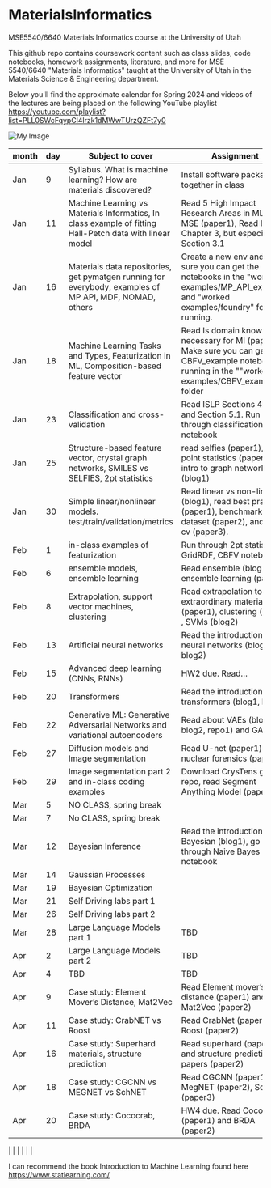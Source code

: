 # MaterialsInformatics
MSE5540/6640 Materials Informatics course at the University of Utah

This github repo contains coursework content such as class slides, code notebooks, homework assignments, literature, and more for MSE 5540/6640 "Materials Informatics" taught at the University of Utah in the Materials Science & Engineering department. 

Below you'll find the approximate calendar for Spring 2024 and videos of the lectures are being placed on the following YouTube playlist
https://youtube.com/playlist?list=PLL0SWcFqypCl4lrzk1dMWwTUrzQZFt7y0

![My Image](YT_playlist.jpg)


| month | day | Subject to cover                                                                          | Assignment                                                                                                                  | Link                          |
|-------|-----|-------------------------------------------------------------------------------------------|-----------------------------------------------------------------------------------------------------------------------------|-------------------------------|
| Jan   | 9  | Syllabus. What is machine learning? How are materials discovered?                         |  Install software packages together in class                                                                                                                           |                               |
| Jan   | 11  | Machine Learning vs Materials Informatics, In class example of fitting Hall-Petch data with linear model                    | Read 5 High Impact Research Areas in ML for MSE (paper1), Read ISLP Chapter 3, but especially Section 3.1                                  | [paper1](https://doi.org/10.1021/acs.chemmater.9b04078), [ISLP](https://www.statlearning.com/)               |
| Jan   | 16  | Materials data repositories, get pymatgen running for everybody, examples of MP API, MDF, NOMAD, others           | Create a new env and make sure you can get the notebooks in the "worked examples/MP_API_example" and "worked examples/foundry" folders running. | [Materials Project API](https://next-gen.materialsproject.org/api)                      |
| Jan   | 18  | Machine Learning Tasks and Types, Featurization in ML, Composition-based feature vector   | Read Is domain knowledge necessary for MI (paper1). Make sure you can get the CBFV_example notebook running in the ""worked examples/CBFV_example" folder                                                                          | [paper1](https://doi.org/10.1007/s40192-020-00179-z)                       |
| Jan   | 23  | Classification and cross-validation | Read ISLP Sections 4.1-4.5 and Section 5.1. Run through classification notebook| [ISLP](https://www.statlearning.com/)|
| Jan   | 25  | Structure-based feature vector, crystal graph networks, SMILES vs SELFIES, 2pt statistics | read selfies (paper1), two-point statistics (paper2) and intro to graph networks (blog1)                                    | [paper1](https://doi.org/10.1088/2632-2153/aba947), [paper2](https://linkinghub.elsevier.com/retrieve/pii/S1359645408004886), [blog1](https://distill.pub/2021/gnn-intro/)         |
| Jan   | 30  | Simple linear/nonlinear models. test/train/validation/metrics                             | Read linear vs non-linear (blog1), read best practices (paper1), benchmark dataset (paper2), and loco-cv (paper3). | [blog1](https://statisticsbyjim.com/regression/choose-linear-nonlinear-regression/), [paper1](https://doi.org/10.1021/acs.chemmater.0c01907), [paper2](https://doi.org/10.1038/s41524-020-00406-3), [paper3](https://doi.org/10.1039/C8ME00012C) |
| Feb   | 1  | in-class examples of featurization                             | Run through 2pt statistics, GridRDF, CBFV notebooks |HW1 due!  |
| Feb   | 6   | ensemble models, ensemble learning                                                  | Read ensemble (blog1), and ensemble learning (paper1)                                                                                       |[blog1](https://towardsdatascience.com/ensemble-methods-bagging-boosting-and-stacking-c9214a10a205),  [paper1](https://doi.org/10.1007/s40192-020-00178-0)                  |
| Feb   | 8   | Extrapolation, support vector machines, clustering                                              | Read extrapolation to extraordinary materials (paper1), clustering (blog1) , SVMs (blog2)                     | [paper1](https://doi.org/10.1016/j.commatsci.2019.109498), [blog1](https://towardsdatascience.com/how-exactly-umap-works-13e3040e1668),  [blog2](https://towardsdatascience.com/the-complete-guide-to-support-vector-machine-svm-f1a820d8af0b)      |
| Feb   | 13   | Artificial neural networks                                                                | Read the introduction to neural networks (blog1, blog2)                                                                     | [blog1](https://towardsdatascience.com/machine-learning-for-beginners-an-introduction-to-neural-networks-d49f22d238f9), [blog2](https://towardsdatascience.com/a-gentle-introduction-to-neural-networks-series-part-1-2b90b87795bc)                  |
| Feb   | 15  | Advanced deep learning (CNNs, RNNs)                                                       | HW2 due. Read…                                                                                                              | [blog1](https://towardsdatascience.com/a-comprehensive-guide-to-convolutional-neural-networks-the-eli5-way-3bd2b1164a53), [blog2](https://towardsdatascience.com/a-comprehensive-guide-to-convolutional-neural-networks-the-eli5-way-3bd2b1164a53)                  |
| Feb   | 20  | Transformers                                                                              | Read the introduction to transformers (blog1, blog2)                                                                        | [blog1](https://medium.com/inside-machine-learning/what-is-a-transformer-d07dd1fbec04), [blog2](https://towardsdatascience.com/illustrated-guide-to-transformers-step-by-step-explanation-f74876522bc0)                  |
| Feb   | 22  | Generative ML: Generative Adversarial Networks and variational autoencoders               | Read about VAEs (blog1, blog2, repo1) and GANS ()                                                                           | [blog1](https://visualstudiomagazine.com/articles/2021/05/06/variational-autoencoder.aspx?m=1), [blog2](https://debuggercafe.com/getting-started-with-variational-autoencoder-using-pytorch/), [repo1](https://github.com/AntixK/PyTorch-VAE)           |
| Feb    | 27  | Diffusion models and Image segmentation| Read U-net (paper1) and nuclear forensics (paper2)                                                                                                                         |   [CrysTens repo](https://github.com/michaeldalverson/CrysTens)                        |
| Feb    | 29  | Image segmentation part 2 and in-class coding examples | Download CrysTens github repo, read Segment Anything Model (paper 3)                                                                                                                         |   [paper1](https://arxiv.org/pdf/1505.04597.pdf), [paper2](https://doi.org/10.1016/j.jnucmat.2019.01.042), [paper3](https://arxiv.org/abs/2304.02643)                            |
| Mar   | 5  | NO CLASS, spring break |||
| Mar   | 7  | No CLASS, spring break |||
| Mar   | 12  | Bayesian Inference                                                                        | Read the introduction to Bayesian (blog1), go through Naive Bayes notebook                                                                          | [blog1](https://distill.pub/2019/visual-exploration-gaussian-processes/)                        |
| Mar   | 14  | Gaussian Processes                        |       |                              |
| Mar   | 19  | Bayesian Optimization                        |       |                              |
| Mar   | 21  | Self Driving labs part 1                        |       |                              |
| Mar   | 26  | Self Driving labs part 2                        |       |                              |
| Mar   | 28   | Large Language Models part 1                                                          | TBD                                                                     | TBD                           |
| Apr   | 2   | Large Language Models part 2                                                          | TBD                                                                     | TBD                           |
| Apr   | 4   | TBD                                                          | TBD                                                                                                                         | TBD                           |
| Apr   | 9  | Case study: Element Mover’s Distance, Mat2Vec                                             | Read Element mover’s distance (paper1) and Mat2Vec (paper2)                                                                 | [paper1](https://doi.org/10.1007/s40192-021-00242-3), [paper2](https://chemrxiv.org/engage/api-gateway/chemrxiv/assets/orp/resource/item/61232ed2ded28ab922866adb/original/comparing-transfer-learning-to-feature-optimization-in-microstructure-classification.pdf)                |
| Apr   | 11  | Case study: CrabNET vs Roost                                                              | Read CrabNet (paper1) and Roost (paper2)                                                                                    | [paper1](https://doi.org/10.1038/s41524-021-00545-1), [paper2](https://doi.org/10.1038/s41467-020-19964-7)                |
| Apr   | 16  | Case study: Superhard materials, structure prediction                                     | Read superhard (paper1), and structure prediction papers (paper2)                                                           | [paper1](https://doi.org/10.1021/jacs.8b02717), [paper2](https://doi.org/10.1021/acs.chemmater.7b05304)                |
| Apr   | 18  | Case study: CGCNN vs MEGNET vs SchNET                                                     | Read CGCNN (paper1), MegNET (paper2), SchNET (paper3)                                                                       | [paper1](https://doi.org/10.1103/PhysRevLett.120.145301), [paper2](https://doi.org/10.1021/acs.chemmater.9b01294), [paper3](https://arxiv.org/abs/1706.08566)        |
| Apr   | 20  | Case study: Cococrab, BRDA                                                                | HW4 due. Read Cococrab (paper1) and BRDA (paper2)                                                                           | [paper1](https://doi.org/10.1007/s40192-021-00242-3), [paper2](https://chemrxiv.org/engage/api-gateway/chemrxiv/assets/orp/resource/item/61232ed2ded28ab922866adb/original/comparing-transfer-learning-to-feature-optimization-in-microstructure-classification.pdf)                |

|       |     |                                                                                           |                                                                                                                             |                               |


I can recommend the book Introduction to Machine Learning found here https://www.statlearning.com/
